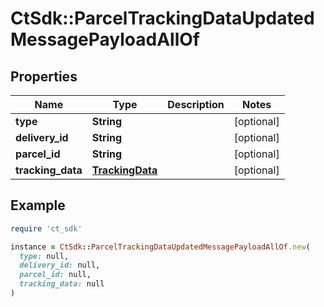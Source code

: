# CtSdk::ParcelTrackingDataUpdatedMessagePayloadAllOf

## Properties

| Name | Type | Description | Notes |
| ---- | ---- | ----------- | ----- |
| **type** | **String** |  | [optional] |
| **delivery_id** | **String** |  | [optional] |
| **parcel_id** | **String** |  | [optional] |
| **tracking_data** | [**TrackingData**](TrackingData.md) |  | [optional] |

## Example

```ruby
require 'ct_sdk'

instance = CtSdk::ParcelTrackingDataUpdatedMessagePayloadAllOf.new(
  type: null,
  delivery_id: null,
  parcel_id: null,
  tracking_data: null
)
```

